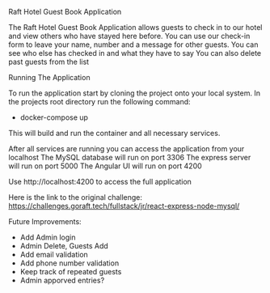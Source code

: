 Raft Hotel Guest Book Application

The Raft Hotel Guest Book Application allows guests to check in to our hotel and view others who have stayed here before.
You can use our check-in form to leave your name, number and a message for other guests.
You can see who else has checked in and what they have to say
You can also delete past guests from the list

Running The Application

To run the application start by cloning the project onto your local system.
In the projects root directory run the following command:
  - docker-compose up

This will build and run the container and all necessary services.

After all services are running you can access the application from your localhost
The MySQL database will run on port 3306
The express server will run on port 5000
The Angular UI will run on port 4200

Use http://localhost:4200 to access the full application

Here is the link to the original challenge: https://challenges.goraft.tech/fullstack/jr/react-express-node-mysql/

Future Improvements:
  - Add Admin login
  - Admin Delete, Guests Add
  - Add email validation
  - Add phone number validation
  - Keep track of repeated guests
  - Admin apporved entries?
